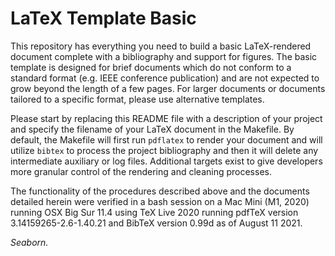 # LaTeX Template Basic

This repository has everything you need to build a basic LaTeX-rendered document complete with a bibliography and support for figures. The basic template is designed for brief documents which do not conform to a standard format (e.g. IEEE conference publication) and are not expected to grow beyond the length of a few pages. For larger documents or documents tailored to a specific format, please use alternative templates.

Please start by replacing this README file with a description of your project and specify the filename of your LaTeX document in the Makefile. By default, the Makefile will first run `pdflatex` to render your document and will utilize `bibtex` to process the project bibliography and then it will delete any intermediate auxiliary or log files. Additional targets exist to give developers more granular control of the rendering and cleaning processes.

The functionality of the procedures described above and the documents detailed herein were verified in a bash session on a Mac Mini (M1, 2020) running OSX Big Sur 11.4 using TeX Live 2020 running pdfTeX version 3.14159265-2.6-1.40.21 and BibTeX version 0.99d as of August 11 2021.


*Seaborn.*
